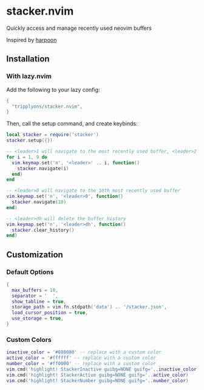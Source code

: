 # stacker.nvim

Quickly access and manage recently used neovim buffers

Inspired by [harpoon](https://github.com/ThePrimeagen/harpoon)

## Installation

### With lazy.nvim

Add the following to your lazy config:

```lua
{
  "tripplyons/stacker.nvim",
}
```

Then, call the setup command, and create keybinds:

```lua
local stacker = require('stacker')
stacker.setup({})

-- <leader>1 will navigate to the most recently used buffer, <leader>2 for 2nd most recently used buffer, etc.
for i = 1, 9 do
  vim.keymap.set('n', '<leader>' .. i, function()
    stacker.navigate(i)
  end)
end

-- <leader>0 will navigate to the 10th most recently used buffer
vim.keymap.set('n', '<leader>0', function()
  stacker.navigate(10)
end)

-- <leader>dh will delete the buffer history
vim.keymap.set('n', '<leader>dh', function()
  stacker.clear_history()
end)
```

## Customization

### Default Options

```lua
{
  max_buffers = 10,
  separator = '  ',
  show_tabline = true,
  storage_path = vim.fn.stdpath('data') .. '/stacker.json',
  load_cursor_position = true,
  use_storage = true,
}
```

### Custom Colors

```lua
inactive_color = '#808080' -- replace with a custom color
active_color = '#ffffff' -- replace with a custom color
number_color = '#ff0000' -- replace with a custom color
vim.cmd('highlight! StackerInactive guibg=NONE guifg='..inactive_color)
vim.cmd('highlight! StackerActive guibg=NONE guifg='..active_color)
vim.cmd('highlight! StackerNumber guibg=NONE guifg='..number_color)
```
